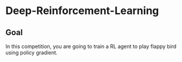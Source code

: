 # Deep-Reinforcement-Learning

## Goal
In this competition, you are going to train a RL agent to play flappy bird using policy gradient.
